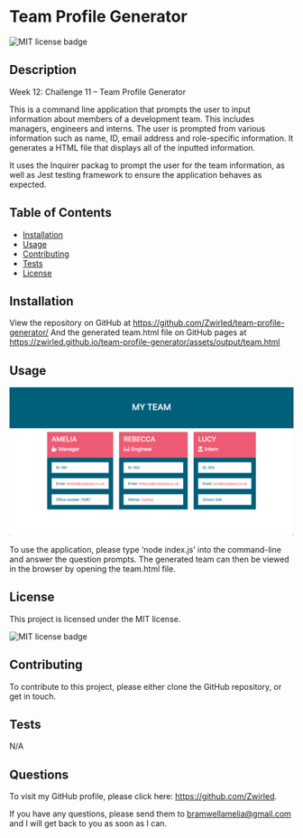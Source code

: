 # Team Profile Generator

![MIT license badge](https://img.shields.io/badge/license-MIT-brightgreen)

## Description

Week 12: Challenge 11 – Team Profile Generator

This is a command line application that prompts the user to input information about members of a development team. This includes managers, engineers and interns. The user is prompted from various information such as name, ID, email address and role-specific information. It generates a HTML file that displays all of the inputted information.

It uses the Inquirer packag to prompt the user for the team information, as well as Jest testing framework to ensure the application behaves as expected.

## Table of Contents

- [Installation](#installation)
- [Usage](#usage)
- [Contributing](#contributing)
- [Tests](#tests)
- [License](#license)

## Installation

View the repository on GitHub at https://github.com/Zwirled/team-profile-generator/
And the generated team.html file on GitHub pages at https://zwirled.github.io/team-profile-generator/assets/output/team.html

## Usage

![screenshot of Team Profile Generator](./assets/images/screenshot.png)

To use the application, please type ‘node index.js’ into the command-line and answer the question prompts. The generated team can then be viewed in the browser by opening the team.html file.

## License

This project is licensed under the MIT license.

![MIT license badge](https://img.shields.io/badge/license-MIT-brightgreen)

## Contributing

To contribute to this project, please either clone the GitHub repository, or get in touch.

## Tests

N/A

## Questions

To visit my GitHub profile, please click here: https://github.com/Zwirled.

If you have any questions, please send them to bramwellamelia@gmail.com and I will get back to you as soon as I can.
